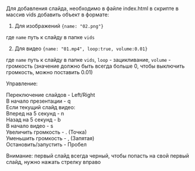 Для добавления слайда, необходимо в файле index.html в скрипте в массив vids добавить объект в формате:

1. Для изображений <code>{name: "02.png"}</code>

где <code>name</code> путь к слайду в папке <code>vids</code>

2. Для видео <code>{name: "01.mp4", loop:true, volume:0.01}</code>

где <code>name</code> путь к слайду в папке <code>vids</code>, <code>loop</code> - зацикливание, <code>volume</code> - громкость (значение должно быть всегда больше 0, чтобы выключить громкость, можно поставить 0.01)

Управление:

Переключение слайдов - Left/Right<br>
В начало презентации - q<br>
Если текущий слайд видео:<br>
Вперед на 5 секунд - n<br>
Назад на 5 секунд - b<br>
В начало видео - s<br>
Увеличить громкость - . (Точка)<br>
Уменьшить громкость - , (Запятая)<br>
Остановить/запустить - Пробел<br>

Внимание: первый слайд всегда черный, чтобы попасть на свой первый слайд, нужно нажать стрелку вправо
